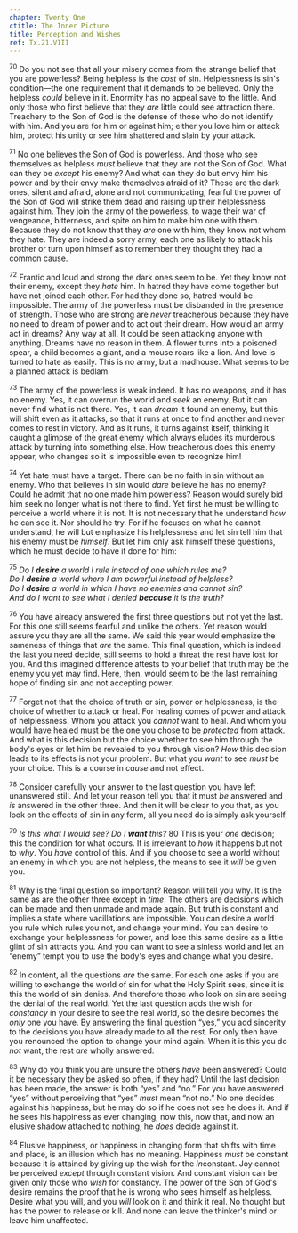 ```yaml
---
chapter: Twenty One
ctitle: The Inner Picture
title: Perception and Wishes
ref: Tx.21.VIII
---
```


<sup>70</sup> Do you not see that all your misery comes from the strange belief
that you are powerless? Being helpless is the *cost* of sin.
Helplessness is sin's condition—the one requirement that it demands to
be believed. Only the helpless *could* believe in it. Enormity has no
appeal save to the little. And only those who first believe that they
*are* little could see attraction there. Treachery to the Son of God is
the defense of those who do not identify with him. And you are for him
or against him; either you love him or attack him, protect his unity or
see him shattered and slain by your attack.

<sup>71</sup> No one believes the Son of God is powerless. And those who see
themselves as helpless *must* believe that they are not the Son of God.
What can they be *except* his enemy? And what can they do but envy him
his power and by their envy make themselves afraid of it? These are the
dark ones, silent and afraid, alone and not communicating, fearful the
power of the Son of God will strike them dead and raising up their
helplessness against him. They join the army of the powerless, to wage
their war of vengeance, bitterness, and spite on him to make him one
with them. Because they do not know that they *are* one with him, they
know not whom they hate. They are indeed a sorry army, each one as
likely to attack his brother or turn upon himself as to remember they
thought they had a common cause.

<sup>72</sup> Frantic and loud and strong the dark ones seem to be. Yet they know
not their enemy, except they *hate* him. In hatred they have come
together but have not joined each other. For had they done so, hatred
would be impossible. The army of the powerless must be disbanded in the
presence of strength. Those who are strong are *never* treacherous
because they have no need to dream of power and to act out their dream.
How would an army act in dreams? Any way at all. It could be seen
attacking anyone with anything. Dreams have no reason in them. A flower
turns into a poisoned spear, a child becomes a giant, and a mouse roars
like a lion. And love is turned to hate as easily. This is no army, but
a madhouse. What seems to be a planned attack is bedlam.

<sup>73</sup> The army of the powerless is weak indeed. It has no weapons, and it
has no enemy. Yes, it can overrun the world and *seek* an enemy. But it
can never find what is not there. Yes, it can *dream* it found an enemy,
but this will shift even as it attacks, so that it runs at once to find
another and never comes to rest in victory. And as it runs, it turns
against itself, thinking it caught a glimpse of the great enemy which
always eludes its murderous attack by turning into something else. How
treacherous does this enemy appear, who changes so it is impossible even
to recognize him!

<sup>74</sup> Yet hate must have a target. There can be no faith in sin without an
enemy. Who that believes in sin would *dare* believe he has no enemy?
Could he admit that no one made him powerless? Reason would surely bid
him seek no longer what is not there to find. Yet first he must be
willing to perceive a world where it is not. It is not necessary that he
understand *how* he can see it. Nor should he try. For if he focuses on
what he cannot understand, he will but emphasize his helplessness and
let sin tell him that his enemy must be *himself*. But let him only ask
himself these questions, which he must decide to have it done for him:

<sup>75</sup> *Do I **desire** a world I rule instead of one which rules me?<br/>
Do I **desire** a world where I am powerful instead of helpless?<br/>
Do I **desire** a world in which I have no enemies and cannot sin?<br/>
And do I want to see what I denied **because** it is the truth?*

<sup>76</sup> You have already answered the first three questions but not yet the
last. For this one still seems fearful and unlike the others. Yet reason
would assure you they are all the same. We said this year would
emphasize the sameness of things that *are* the same. This final
question, which is indeed the last you need decide, still seems to hold
a threat the rest have lost for you. And this imagined difference
attests to your belief that truth may be the enemy you yet may find.
Here, then, would seem to be the last remaining hope of finding sin and
not accepting power.

<sup>77</sup> Forget not that the choice of truth or sin, power or helplessness, is
the choice of whether to attack or heal. For healing comes of power and
attack of helplessness. Whom you attack you *cannot* want to heal. And
whom you would have healed must be the one you chose to be *protected*
from attack. And what is this decision but the choice whether to see him
through the body's eyes or let him be revealed to you through vision?
*How* this decision leads to its effects is not your problem. But what
you *want* to see *must* be your choice. This is a course in *cause* and
not effect.

<sup>78</sup> Consider carefully your answer to the last question you have left
unanswered still. And let your reason tell you that it must *be*
answered and *is* answered in the other three. And then it will be clear
to you that, as you look on the effects of sin in any form, all you need
do is simply ask yourself,

<sup>79</sup> *Is this what I would see? Do I* ***want*** *this?* 80 This is your
*one* decision; this the condition for what occurs. It is irrelevant to
*how* it happens but not to *why*. You *have* control of this. And if
you choose to see a world without an enemy in which you are not
helpless, the means to see it *will* be given you.

<sup>81</sup> Why is the final question so important? Reason will tell you why. It
is the same as are the other three except in *time*. The others are
decisions which can be made and then unmade and made again. But truth is
constant and implies a state where vacillations are impossible. You can
desire a world you rule which rules you not, and change your mind. You
can desire to exchange your helplessness for power, and lose this same
desire as a little glint of sin attracts you. And you can want to see a
sinless world and let an “enemy” tempt you to use the body's eyes and
change what you desire.

<sup>82</sup> In content, all the questions *are* the same. For each one asks if
you are willing to exchange the world of sin for what the Holy Spirit
sees, since it is this the world of sin denies. And therefore those who
look on sin are seeing the denial of the real world. Yet the last
question adds the wish for *constancy* in your desire to see the real
world, so the desire becomes the *only* one you have. By answering the
final question “yes,” you add sincerity to the decisions you have
already made to all the rest. For only then have you renounced the
option to change your mind again. When it is this you do *not* want, the
rest *are* wholly answered.

<sup>83</sup> Why do you think you are unsure the others *have* been answered?
Could it be necessary they be asked so often, if they had? Until the
last decision has been made, the answer is both “yes” and “no.” For you
have answered “yes” without perceiving that “yes” *must* mean “not no.”
No one decides against his happiness, but he may do so if he does not
see he does it. And if he sees his happiness as ever changing, now this,
now that, and now an elusive shadow attached to nothing, he *does*
decide against it.

<sup>84</sup> Elusive happiness, or happiness in changing form that shifts with
time and place, is an illusion which has no meaning. Happiness *must* be
constant because it is attained by giving up the wish for the
*in*constant. Joy cannot be perceived *except* through constant vision.
And constant vision can be given only those who *wish* for constancy.
The power of the Son of God's desire remains the proof that he is wrong
who sees himself as helpless. Desire what you will, and you *will* look
on it and think it real. No thought but has the power to release or
kill. And none can leave the thinker's mind or leave him unaffected.

